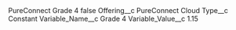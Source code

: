 <?xml version="1.0" encoding="UTF-8"?>
<CustomMetadata xmlns="http://soap.sforce.com/2006/04/metadata" xmlns:xsi="http://www.w3.org/2001/XMLSchema-instance" xmlns:xsd="http://www.w3.org/2001/XMLSchema">
    <label>PureConnect Grade 4</label>
    <protected>false</protected>
    <values>
        <field>Offering__c</field>
        <value xsi:type="xsd:string">PureConnect Cloud</value>
    </values>
    <values>
        <field>Type__c</field>
        <value xsi:type="xsd:string">Constant</value>
    </values>
    <values>
        <field>Variable_Name__c</field>
        <value xsi:type="xsd:string">Grade 4</value>
    </values>
    <values>
        <field>Variable_Value__c</field>
        <value xsi:type="xsd:string">1.15</value>
    </values>
</CustomMetadata>
